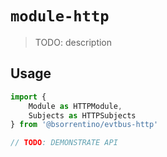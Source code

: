 # `module-http`

> TODO: description

## Usage

```typescript
import { 
    Module as HTTPModule, 
    Subjects as HTTPSubjects
} from '@bsorrentino/evtbus-http'

// TODO: DEMONSTRATE API
```

